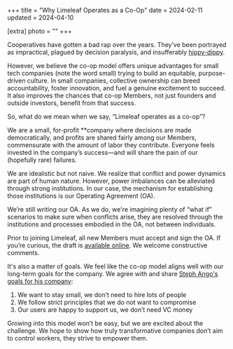 +++
title = "Why Limeleaf Operates as a Co-Op"
date = 2024-02-11
updated = 2024-04-10

[extra]
photo = ""
+++

Cooperatives have gotten a bad rap over the years. They’ve been portrayed as impractical, plagued by decision paralysis, and insufferably [hippy-dippy][1].

<!-- more -->

However, we believe the co-op model offers unique advantages for small tech companies (note the word small) trying to build an equitable, purpose-driven culture. In small companies, collective ownership can breed accountability, foster innovation, and fuel a genuine excitement to succeed. It also improves the chances that co-op Members, not just founders and outside investors, benefit from that success.

So, what do we mean when we say, “Limeleaf operates as a co-op”?

We are a small, for-profit **company where decisions are made democratically, and profits are shared fairly among our Members, commensurate with the amount of labor they contribute. Everyone feels invested in the company’s success—and will share the pain of our (hopefully rare) failures.

We are idealistic but not naive. We realize that conflict and power dynamics are part of human nature. However, power imbalances can be alleviated through strong institutions. In our case, the mechanism for establishing those institutions is our Operating Agreement (OA).

We’re still writing our OA. As we do, we're imagining plenty of “what if” scenarios to make sure when conflicts arise, they are resolved through the institutions and processes embodied in the OA, not between individuals.

Prior to joining Limeleaf, all new Members must accept and sign the OA. If you’re curious, the draft is [available online][2]. We welcome constructive comments. 

It's also a matter of goals. We feel like the co-op model aligns well with our long-term goals for the company. We agree with and share [Steph Ango's goals for his company][4]:

1. We want to stay small, we don’t need to hire lots of people
2. We follow strict principles that we do not want to compromise
3. Our users are happy to support us, we don’t need VC money

Growing into this model won’t be easy, but we are excited about the challenge. We hope to show how truly transformative companies don’t aim to control workers, they strive to empower them.

[1]: https://www.youtube.com/watch?v=hXRa5eIlT4g
[2]: https://docs.google.com/document/d/1xVomnaCOujd-_pMwl2n9FWfD8nQoQYHl/edit?usp=sharing&ouid=114058777959033977917&rtpof=true&sd=true
[3]: https://feeltrain.com/blog/operating-agreement/
[4]: https://stephango.com/vcware
